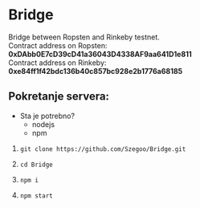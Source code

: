 # Bridge
Bridge between Ropsten and Rinkeby testnet.\
Contract address on Ropsten: **0xDAbb0E7cD39cD41a36043D4338AF9aa641D1e811**\
Contract address on Rinkeby: **0xe84ff1f42bdc136b40c857bc928e2b1776a68185**

## Pokretanje servera:
  - Sta je potrebno?
    - nodejs
    - npm
  1. ```shell
     git clone https://github.com/Szegoo/Bridge.git
     ```
  2. ```shell
     cd Bridge
     ```
  4. ```shell
     npm i
     ```
  3. ```shell
     npm start
     ```

